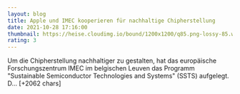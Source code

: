 ```yaml
--- 
layout: blog
title: Apple und IMEC kooperieren für nachhaltige Chipherstellung
date: 2021-10-28 17:16:00
thumbnail: https://heise.cloudimg.io/bound/1200x1200/q85.png-lossy-85.webp-lossy-85.foil1/_www-heise-de_/imgs/18/3/1/9/5/0/6/4/IMEC-klein-c0af15c203abe736.jpg
rating: 3
---
```

Um die Chipherstellung nachhaltiger zu gestalten, hat das europäische Forschungszentrum IMEC im belgischen Leuven das Programm "Sustainable Semiconductor Technologies and Systems" (SSTS) aufgelegt. D… [+2062 chars]